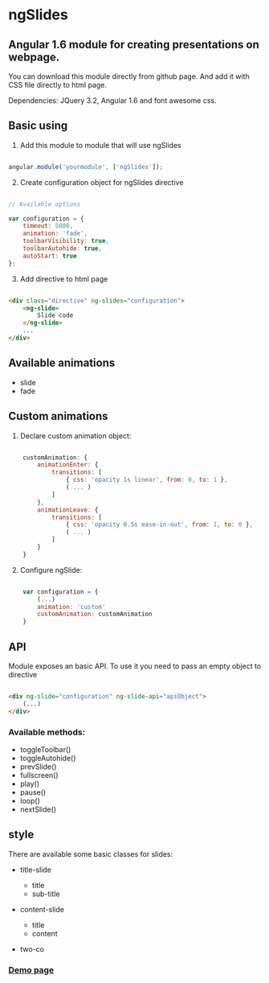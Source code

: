 # ngSlides
## Angular 1.6 module for creating presentations on webpage.

You can download this module directly from github page. And add it with CSS file directly to html page.

Dependencies: JQuery 3.2, Angular 1.6 and font awesome css.

## Basic using

1. Add this module to module that will use ngSlides

```javascript

angular.module('yourmodule', ['ngSlides']);
```

2. Create configuration object for ngSlides directive

```javascript

// Available options

var configuration = {
    timeout: 5000,
    animation: 'fade',
    toolbarVisibility: true,
    toolbarAutohide: true,
    autoStart: true
};
```

3. Add directive to html page

```html

<div class="directive" ng-slides="configuration">
    <ng-slide>
        Slide code
    </ng-slide>
    ...
</div>
```

## Available animations

* slide
* fade

## Custom animations

1. Declare custom animation object:

```javascript

    customAnimation: {
        animationEnter: {
            transitions: [
                { css: 'opacity 1s linear', from: 0, to: 1 },
                ( ... )
            ]
        },
        animationLeave: {
            transitions: [
                { css: 'opacity 0.5s ease-in-out', from: 1, to: 0 },
                ( ... )
            ]
        }
    }
```

2. Configure ngSlide:

```javascript

    var configuration = {
        (...)
        animation: 'custom'
        customAnimation: customAnimation
    }
```

## API

Module exposes an basic API. To use it you need to pass an empty object to directive

```html

<div ng-slide="configuration" ng-slide-api="apiObject">
    (...)
</div>
```

### Available methods:

* toggleToolbar()
* toggleAutohide()
* prevSlide()
* fullscreen()
* play()
* pause()
* loop()
* nextSlide()

## style

There are available some basic classes for slides:

* title-slide
    * title
    * sub-title
* content-slide
    * title
    * content

* two-co

### [Demo page](https://krol22.github.io/ngSlides)